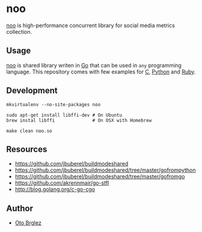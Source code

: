 # noo

[noo] is high-performance concurrent library for social media metrics collection.

## Usage

[noo] is shared library writen in [Go] that can be used in `any` programming language.
This repository comes with few examples for [C](test-integration/c/test.c), [Python](test-integration/python/test.py) and [Ruby](test-integration/ruby/test.rb).

## Development

    mkvirtualenv --no-site-packages noo

    sudo apt-get install libffi-dev # On Ubuntu
    brew instal libffi              # On OSX with Homebrew

    make clean noo.so

## Resources

- https://github.com/jbuberel/buildmodeshared
- https://github.com/jbuberel/buildmodeshared/tree/master/gofrompython
- https://github.com/jbuberel/buildmodeshared/tree/master/gofromgo
- https://github.com/akrennmair/go-stfl
- http://blog.golang.org/c-go-cgo

## Author

- [Oto Brglez](http://github.com/otobrglez)

[noo]:http://github.com/otobrglez/noo
[Go]:https://golang.org/
